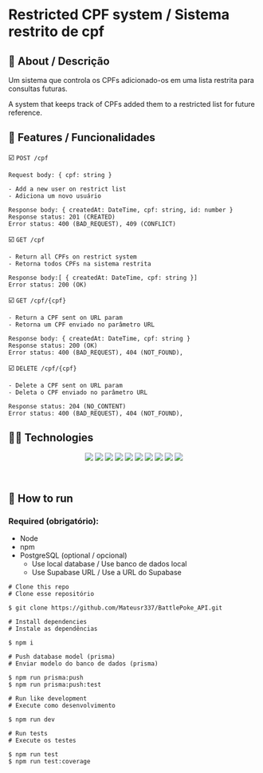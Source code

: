 # Restricted CPF system / Sistema restrito de cpf

## :link: About / Descrição

Um sistema que controla os CPFs adicionado-os em uma lista restrita para consultas futuras.

A system that keeps track of CPFs added them to a restricted list for future reference.

## :hammer: Features / Funcionalidades

:ballot_box_with_check: `POST /cpf`

```
Request body: { cpf: string }

- Add a new user on restrict list
- Adiciona um novo usuário

Response body: { createdAt: DateTime, cpf: string, id: number }
Response status: 201 (CREATED)
Error status: 400 (BAD_REQUEST), 409 (CONFLICT)
```

:ballot_box_with_check: `GET /cpf`

```
- Return all CPFs on restrict system
- Retorna todos CPFs na sistema restrita

Response body:[ { createdAt: DateTime, cpf: string }]
Error status: 200 (OK)
```

:ballot_box_with_check: `GET /cpf/{cpf}`

```
- Return a CPF sent on URL param
- Retorna um CPF enviado no parâmetro URL

Response body: { createdAt: DateTime, cpf: string }
Response status: 200 (OK)
Error status: 400 (BAD_REQUEST), 404 (NOT_FOUND),
```

:ballot_box_with_check: `DELETE /cpf/{cpf}`

```
- Delete a CPF sent on URL param
- Deleta o CPF enviado no parâmetro URL

Response status: 204 (NO_CONTENT)
Error status: 400 (BAD_REQUEST), 404 (NOT_FOUND),
```

## :woman_technologist: Technologies

<p align="center">
  <img src="https://img.shields.io/badge/typescript-3178C6?style=for-the-badge&logo=typescript&logoColor=black" />
  <img src="https://img.shields.io/badge/node.js-339933?style=for-the-badge&logo=node.js&logoColor=ffffff"/>
  <img src="https://img.shields.io/badge/express-000000?style=for-the-badge&logo=express&logoColor=ffffff"/>
  <img src="https://img.shields.io/badge/jest-C21325?style=for-the-badge&logo=jest&logoColor=ffffff"/>
  <img src="https://img.shields.io/badge/postgresql-4169E1?style=for-the-badge&logo=postgresql&logoColor=ffffff"/>
  <img src="https://img.shields.io/badge/supertest-141526?style=for-the-badge&logo=jest&logoColor=ffffff"/>
  <img src="https://img.shields.io/badge/eslint-4B32C3?style=for-the-badge&logo=eslint&logoColor=ffffff"/>
  <img src="https://img.shields.io/badge/prettier-F7B93E?style=for-the-badge&logo=prettier&logoColor=000000"/>
  <img src="https://img.shields.io/badge/supabase-3ECF8E?style=for-the-badge&logo=supabase&logoColor=ffffff"/>
  <img src="https://img.shields.io/badge/render-46E3B7?style=for-the-badge&logo=render&logoColor=ffffff"/>
</p>
<br>

## :tada: How to run

### Required (obrigatório):

- Node
- npm
- PostgreSQL (optional / opcional)
  - Use local database / Use banco de dados local
  - Use Supabase URL / Use a URL do Supabase

```
# Clone this repo
# Clone esse repositório

$ git clone https://github.com/Mateusr337/BattlePoke_API.git

# Install dependencies
# Instale as dependências

$ npm i

# Push database model (prisma)
# Enviar modelo do banco de dados (prisma)

$ npm run prisma:push
$ npm run prisma:push:test

# Run like development
# Execute como desenvolvimento

$ npm run dev

# Run tests
# Execute os testes

$ npm run test
$ npm run test:coverage
```
